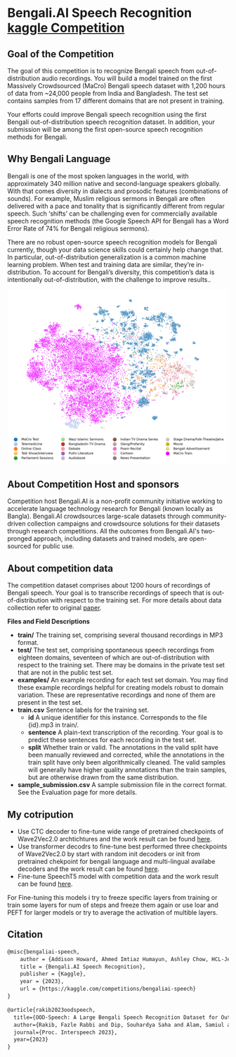 # Bengali.AI Speech Recognition [kaggle Competition](https://www.kaggle.com/competitions/bengaliai-speech)

## Goal of the Competition

The goal of this competition is to recognize Bengali speech from out-of-distribution audio recordings. You will build a model trained on the first Massively Crowdsourced (MaCro) Bengali speech dataset with 1,200 hours of data from ~24,000 people from India and Bangladesh. The test set contains samples from 17 different domains that are not present in training.

Your efforts could improve Bengali speech recognition using the first Bengali out-of-distribution speech recognition dataset. In addition, your submission will be among the first open-source speech recognition methods for Bengali.

## Why Bengali Language

Bengali is one of the most spoken languages in the world, with approximately 340 million native and second-language speakers globally. With that comes diversity in dialects and prosodic features (combinations of sounds). For example, Muslim religious sermons in Bengali are often delivered with a pace and tonality that is significantly different from regular speech. Such ‘shifts’ can be challenging even for commercially available speech recognition methods (the Google Speech API for Bengali has a Word Error Rate of 74% for Bengali religious sermons).

There are no robust open-source speech recognition models for Bengali currently, though your data science skills could certainly help change that. In particular, out-of-distribution generalization is a common machine learning problem. When test and training data are similar, they’re in-distribution. To account for Bengali’s diversity, this competition’s data is intentionally out-of-distribution, with the challenge to improve results..

![Alt text](assets/image.png)

## About Competition Host and sponsors

Competition host Bengali.AI is a non-profit community initiative working to accelerate language technology research for Bengali (known locally as Bangla). Bengali.AI crowdsources large-scale datasets through community-driven collection campaigns and crowdsource solutions for their datasets through research competitions. All the outcomes from Bengali.AI's two-pronged approach, including datasets and trained models, are open-sourced for public use.

## About competition data

The competition dataset comprises about 1200 hours of recordings of Bengali speech. Your goal is to transcribe recordings of speech that is out-of-distribution with respect to the training set. For more details about data collection refer to original [paper](https://arxiv.org/abs/2305.09688).

**Files and Field Descriptions**

* **train/** The training set, comprising several thousand recordings in MP3 format.
* **test/** The test set, comprising spontaneous speech recordings from eighteen domains, seventeen of which are out-of-distribution with respect to the training set. There may be domains in the private test set that are not in the public test set.
* **examples/** An example recording for each test set domain. You may find these example recordings helpful for creating models robust to domain variation. These are representative recordings and none of them are present in the test set.
* **train.csv** Sentence labels for the training set.
  * **id** A unique identifier for this instance. Corresponds to the file {id}.mp3 in train/.
  * **sentence** A plain-text transcription of the recording. Your goal is to predict these sentences for each recording in the test set.
  * **split** Whether train or valid. The annotations in the valid split have been manually reviewed and corrected, while the annotations in the train split have only been algorithmically cleaned. The valid samples will generally have higher quality annotations than the train samples, but are otherwise drawn from the same distribution.
* **sample_submission.csv** A sample submission file in the correct format. See the Evaluation page for more details.

## My cotripution

* Use CTC decoder to fine-tune wide range of pretrained checkpoints of Wave2Vec2.0 archtichtures and the work result can be found [here]().
* Use transformer decodrs to fine-tune best performed three checkpoints of Wave2Vec2.0 by start with random init decoders or init from pretrained chekpoint for bengali language and multi-lingual availabe decoders and the work result can be found [here]().
* Fine-tune SpeechT5 model with competition data and the work result can be found [here]().

For Fine-tuning this models i try to freeze specific layers from training or train some layers for num of steps and freeze them again or use loar and PEFT for larger models or try to average the activation of multible layers.

## Citation

```tex
@misc{bengaliai-speech,
    author = {Addison Howard, Ahmed Imtiaz Humayun, Ashley Chow, HCL-Jevster, Ryan Holbrook, Sushmit, Tahsin},
    title = {Bengali.AI Speech Recognition},
    publisher = {Kaggle},
    year = {2023},
    url = {https://kaggle.com/competitions/bengaliai-speech}
}
```

```tex
@article{rakib2023oodspeech,
  title={OOD-Speech: A Large Bengali Speech Recognition Dataset for Out-of-Distribution Benchmarking},
  author={Rakib, Fazle Rabbi and Dip, Souhardya Saha and Alam, Samiul and Tasnim, Nazia and Shihab, Md Istiak Hossain and Ansary, Md Nazmuddoha and Hossen, Syed Mobassir and Meghla, Marsia Haque and Mamun, Mamunur and Sadeque, Farig and others},
  journal={Proc. Interspeech 2023},
  year={2023}
}
```
